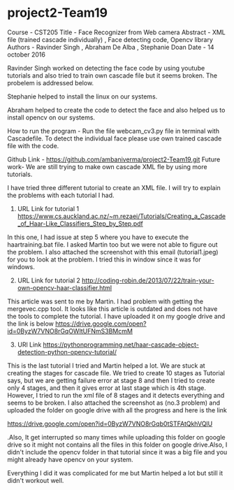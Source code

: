 # project2-Team19

Course - CST205
Title - Face Recognizer from Web camera
Abstract - XML file (trained cascade individually) , Face detecting code, Opencv library
Authors - Ravinder Singh , Abraham De Alba , Stephanie Doan
Date - 14 october 2016


Ravinder Singh worked on detecting the face code by using youtube tutorials and also tried to train own cascade file but it seems broken. The probelem is addressed below.

Stephanie helped to install the linux on our systems.

Abraham helped to create the code to detect the face and also helped us to install opencv on our systems. 

How to run the program - Run the file webcam_cv3.py file in terminal with Cascadefile. To detect the individual face  please use own trained cascade file with the code.

Github Link - https://github.com/ambaniverma/project2-Team19.git
Future work- We are still trying to make own cascade XML fle by using more tutorials.





I have tried three different tutorial to create an XML file. I will try to explain the problems with each tutorial I had.

1) URL Link for tutorial 1
https://www.cs.auckland.ac.nz/~m.rezaei/Tutorials/Creating_a_Cascade_of_Haar-Like_Classifiers_Step_by_Step.pdf

In this one, I had issue at step 5 where you have to execute the haartraining.bat file. I asked Martin too but we were not able to figure out the problem. I also attached the screenshot with this email (tutorial1.jpeg) for you to look at the problem. I tried this in window since it was for windows.


2) URL Link for tutorial 2
http://coding-robin.de/2013/07/22/train-your-own-opencv-haar-classifier.html

This article was sent to me by Martin. I had problem with getting the mergevec.cpp tool. It looks like this article is outdated and does not have the tools to complete the tutorial. I have uploaded it on my google drive and the link is below
https://drive.google.com/open?id=0ByzW7VNO8rGqOWltUFNmS3BMcmM


3) URl Link
https://pythonprogramming.net/haar-cascade-object-detection-python-opencv-tutorial/

This is the last tutorial I tried and Martin helped a lot. We are stuck at creating the stages for cascade file. We tried to create 10 stages as Tutorial says, but we are getting failure error at stage 8 and then I tried to create only 4 stages, and then it gives error at last stage which is 4th stage. However, I tried to run the xml file of 8 stages and it detects everything and seems to be broken. I also attached the screenshot as (no.3 problem) and uploaded the folder on google drive with all the progress and here is the link 

https://drive.google.com/open?id=0ByzW7VNO8rGqb0tSTFAtQkhVQlU

.Also, It get interrupted so many times while uploading this folder on google drive so it might not contains all the files in this folder on google drive.Also, I didn't include the opencv folder in that tutorial since it was a big file and you might already have opencv on your system.


Everything I did it was complicated for me but Martin helped a lot but still it didn't workout well.
